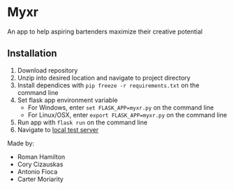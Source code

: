 # Myxr

An app to help aspiring bartenders maximize their creative potential

## Installation

1. Download repository
2. Unzip into desired location and navigate to project directory
3. Install dependices with `pip freeze -r requirements.txt` on the command line
4. Set flask app environment variable
    - For Windows, enter `set FLASK_APP=myxr.py` on the command line
    - For Linux/OSX, enter `export FLASK_APP=myxr.py` on the command line
5. Run app with `flask run` on the command line
6. Navigate to [local test server](localhost:5000)

Made by:

- Roman Hamilton
- Cory Cizauskas
- Antonio Fioca
- Carter Moriarity